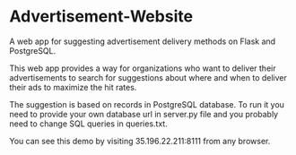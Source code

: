 # Advertisement-Website
A web app for suggesting advertisement delivery methods on Flask and PostgreSQL.

This web app provides a way for organizations who want to deliver their advertisements to search for suggestions about where and when to
deliver their ads to maximize the hit rates.

The suggestion is based on records in PostgreSQL database. To run it you need to provide your own database url in server.py file
and you probably need to change SQL queries in queries.txt.

You can see this demo by visiting 35.196.22.211:8111 from any browser.
